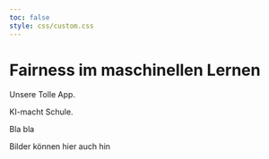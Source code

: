 ```yaml
---
toc: false
style: css/custom.css
---
```


# Fairness im maschinellen Lernen

Unsere Tolle App.

KI-macht Schule.

Bla bla

Bilder können hier auch hin
